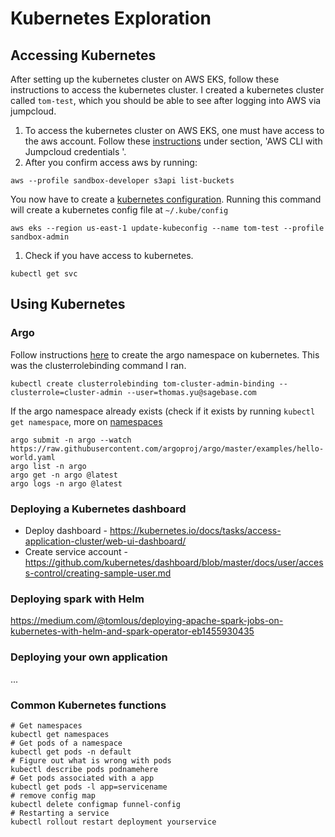 # Kubernetes Exploration

## Accessing Kubernetes

After setting up the kubernetes cluster on AWS EKS, follow these instructions to access the kubernetes cluster.  I created a kubernetes cluster called `tom-test`, which you should be able to see after logging into AWS via jumpcloud.

1.  To access the kubernetes cluster on AWS EKS, one must have access to the aws account. Follow these [instructions](https://sagebionetworks.jira.com/wiki/spaces/IT/pages/405864455/Jumpcloud) under section, 'AWS CLI with Jumpcloud credentials
'.
1.  After you confirm access aws by running:
```
aws --profile sandbox-developer s3api list-buckets
```
You now have to create a [kubernetes configuration](https://docs.aws.amazon.com/eks/latest/userguide/create-kubeconfig.html).  Running this command will create a kubernetes config file at `~/.kube/config`
```
aws eks --region us-east-1 update-kubeconfig --name tom-test --profile sandbox-admin
```
1. Check if you have access to kubernetes.
```
kubectl get svc
```

## Using Kubernetes

### Argo

Follow instructions [here](https://argoproj.github.io/argo/quick-start/) to create the argo namespace on kubernetes. This was the clusterrolebinding command I ran.

```
kubectl create clusterrolebinding tom-cluster-admin-binding --clusterrole=cluster-admin --user=thomas.yu@sagebase.com
```

If the argo namespace already exists (check if it exists by running `kubectl get namespace`, more on [namespaces](https://kubernetes.io/docs/concepts/overview/working-with-objects/namespaces/)

```
argo submit -n argo --watch https://raw.githubusercontent.com/argoproj/argo/master/examples/hello-world.yaml
argo list -n argo
argo get -n argo @latest
argo logs -n argo @latest
```

### Deploying a Kubernetes dashboard
* Deploy dashboard - https://kubernetes.io/docs/tasks/access-application-cluster/web-ui-dashboard/
* Create service account - https://github.com/kubernetes/dashboard/blob/master/docs/user/access-control/creating-sample-user.md

### Deploying spark with Helm
https://medium.com/@tomlous/deploying-apache-spark-jobs-on-kubernetes-with-helm-and-spark-operator-eb1455930435

### Deploying your own application
...



### Common Kubernetes functions

```
# Get namespaces
kubectl get namespaces
# Get pods of a namespace
kubectl get pods -n default
# Figure out what is wrong with pods
kubectl describe pods podnamehere
# Get pods associated with a app
kubectl get pods -l app=servicename
# remove config map
kubectl delete configmap funnel-config
# Restarting a service
kubectl rollout restart deployment yourservice
```
